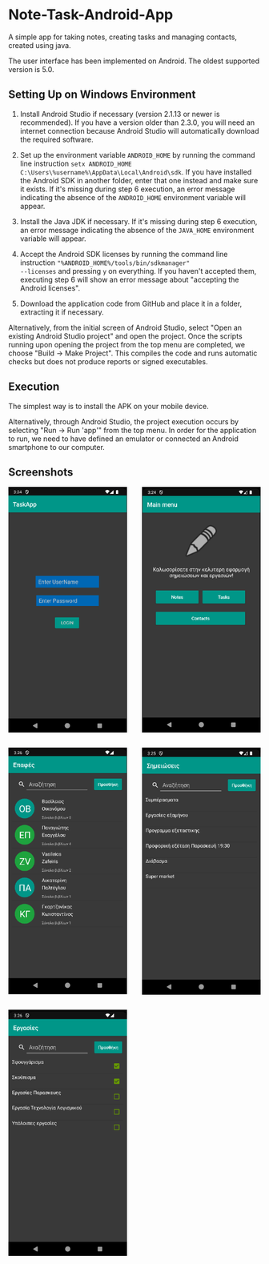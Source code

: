 # Note-Task-Android-App

A simple app for taking notes, creating tasks and managing contacts, created using java.

The user interface has been implemented on Android. The oldest supported version is 5.0.

## Setting Up on Windows Environment

1. Install Android Studio if necessary (version 2.1.13 or newer is recommended). If you have a version older than 2.3.0, you will need an internet connection because Android Studio will automatically download the required software.

2. Set up the environment variable <code>ANDROID_HOME</code> by running the command line instruction <code>setx ANDROID_HOME C:\\Users\\%username%\\AppData\\Local\\Android\\sdk</code>. If you have installed the Android SDK in another folder, enter that one instead and make sure it exists. If it's missing during step 6 execution, an error message indicating the absence of the <code>ANDROID_HOME</code> environment variable will appear.

3. Install the Java JDK if necessary. If it's missing during step 6 execution, an error message indicating the absence of the <code>JAVA_HOME</code> environment variable will appear.

4. Accept the Android SDK licenses by running the command line instruction <code>"%ANDROID_HOME%/tools/bin/sdkmanager" --licenses</code> and pressing <code>y</code> on everything. If you haven't accepted them, executing step 6 will show an error message about "accepting the Android licenses".

5. Download the application code from GitHub and place it in a folder, extracting it if necessary.


Alternatively, from the initial screen of Android Studio, select "Open an existing Android Studio project" and open the project. Once the scripts running upon opening the project from the top menu are completed, we choose "Build -> Make Project". This compiles the code and runs automatic checks but does not produce reports or signed executables.


## Execution

The simplest way is to install the APK on your mobile device.

Alternatively, through Android Studio, the project execution occurs by selecting "Run -> Run 'app'" from the top menu. In order for the application to run, we need to have defined an emulator or connected an Android smartphone to our computer.


## Screenshots

<div style="display: grid; grid-template-columns: repeat(auto-fit, minmax(200px, 1fr)); gap: 30px; justify-items: center;">
    <img src="img/Screenshot1.png" alt="Screenshot 1" style="max-width:100%; height:auto;">
    <img src="img/Screenshot5.png" alt="Screenshot 5" style="max-width:100%; height:auto;">
    <img src="img/Screenshot3.png" alt="Screenshot 3" style="max-width:100%; height:auto;">
    <img src="img/Screenshot4.png" alt="Screenshot 4" style="max-width:100%; height:auto;">
    <img src="img/Screenshot2.png" alt="Screenshot 2" style="max-width:100%; height:auto;">
</div>

